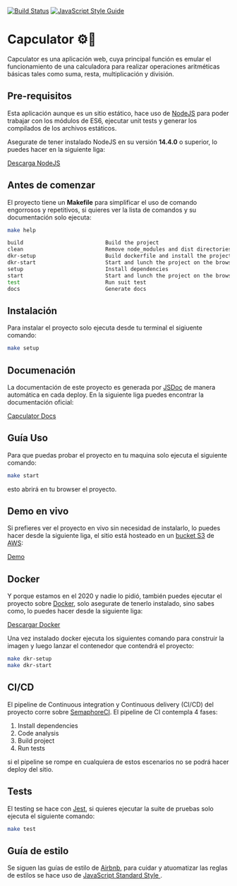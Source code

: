 [![Build Status](https://abuzzany.semaphoreci.com/badges/capculator/branches/master.svg?style=shields)](https://abuzzany.semaphoreci.com/projects/capculator)
[![JavaScript Style Guide](https://img.shields.io/badge/code_style-standard-brightgreen.svg)](https://standardjs.com)

# Capculator ⚙️🧮
Capculator es una aplicación web, cuya principal función es emular el
funcionamiento de una calculadora para realizar operaciones
aritméticas básicas tales como suma, resta, multiplicación y división.

## Pre-requisitos
Esta aplicación aunque es un sitio estático, hace uso de 
[NodeJS](https://nodejs.org/) para poder trabajar con los módulos de ES6, 
ejecutar unit tests y generar los compilados de los archivos estáticos.

Asegurate de tener instalado NodeJS en su versión **14.4.0** o
superior, lo puedes hacer en la siguiente liga:

[Descarga NodeJS](https://nodejs.org/en/)

## Antes de comenzar
El proyecto tiene un **Makefile** para simplificar el uso de comando
engorrosos y repetitivos, si quieres ver la lista de comandos y su documentación
solo ejecuta:

```bash
make help

build                          Build the project
clean                          Remove node_modules and dist directories
dkr-setup                      Build dockerfile and install the project
dkr-start                      Start and lunch the project on the browser based of a docker container
setup                          Install dependencies
start                          Start and lunch the project on the browser
test                           Run suit test
docs                           Generate docs
```

## Instalación
Para instalar el proyecto solo ejecuta desde tu terminal el sigiuente comando:

```bash
make setup
```

## Documenación
La documentación de este proyecto es generada por [JSDoc](https://jsdoc.app/)
de manera automática en cada deploy. En la siguiente liga puedes encontrar la
documentación oficial:

[Capculator Docs](https://capculator.s3-us-west-2.amazonaws.com/docs/index.html)


## Guía Uso

Para que puedas probar el proyecto en tu maquina solo ejecuta el siguiente
comando:

```bash
make start
```

esto abrirá en tu browser el proyecto.

## Demo en vivo

Si prefieres ver el proyecto en vivo sin necesidad de instalarlo, lo puedes hacer
desde la siguiente liga, el sitio está hosteado en un
[bucket S3](https://aws.amazon.com/s3/) de [AWS](https://aws.amazon.com/):

[Demo](https://capculator.s3-us-west-2.amazonaws.com/index.html)

## Docker
Y porque estamos en el 2020 y nadie lo pidió, también puedes ejecutar el proyecto
sobre [Docker](https://www.docker.com/), solo asegurate de tenerlo instalado,
sino sabes como, lo puedes hacer desde la siguiente liga:

[Descargar Docker](https://docs.docker.com/docker-for-windows/install/)

Una vez instalado docker ejecuta los siguientes comando para construir la imagen
y luego lanzar el contenedor que contendrá el proyecto:

```bash
make dkr-setup
make dkr-start
```

## CI/CD

El pipeline de Continuous integration y Continuous delivery (CI/CD) del proyecto corre
sobre [SemaphoreCI](https://abuzzany.semaphoreci.com/branches/f6c9090a-7b57-42f6-878e-b007efde46d4). El pipeline de CI contempla 4 fases:

<ol>
<li>Install dependencies</li>
<li>Code analysis</li>
<li>Build project</li>
<li>Run tests</li>
</ol>

si el pipeline se rompe en cualquiera de estos escenarios no se podrá hacer 
deploy del sitio.

## Tests

El testing se hace con [Jest](https://jestjs.io/), si quieres ejecutar la suite
de pruebas solo ejecuta el siguiente comando:

```bash
make test
```

## Guía de estilo

Se siguen las guías de estilo de [Airbnb](https://github.com/airbnb/javascript),
para cuidar y atuomatizar las reglas de estilos se hace uso de [JavaScript Standard Style
](https://standardjs.com).

